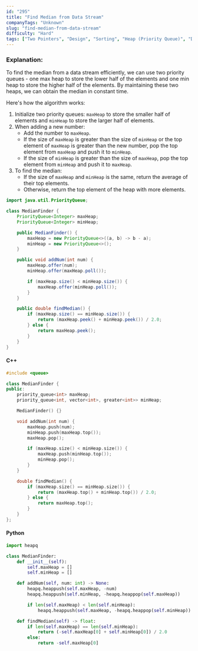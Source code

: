 ```yaml
---
id: "295"
title: "Find Median from Data Stream"
companyTags: "Unknown"
slug: "find-median-from-data-stream"
difficulty: "Hard"
tags: ["Two Pointers", "Design", "Sorting", "Heap (Priority Queue)", "Data Stream"]
---
```


### Explanation:
To find the median from a data stream efficiently, we can use two priority queues - one max heap to store the lower half of the elements and one min heap to store the higher half of the elements. By maintaining these two heaps, we can obtain the median in constant time.

Here's how the algorithm works:
1. Initialize two priority queues: `maxHeap` to store the smaller half of elements and `minHeap` to store the larger half of elements.
2. When adding a new number:
   - Add the number to `maxHeap`.
   - If the size of `maxHeap` is greater than the size of `minHeap` or the top element of `maxHeap` is greater than the new number, pop the top element from `maxHeap` and push it to `minHeap`.
   - If the size of `minHeap` is greater than the size of `maxHeap`, pop the top element from `minHeap` and push it to `maxHeap`.
3. To find the median:
   - If the size of `maxHeap` and `minHeap` is the same, return the average of their top elements.
   - Otherwise, return the top element of the heap with more elements.

```java
import java.util.PriorityQueue;

class MedianFinder {
    PriorityQueue<Integer> maxHeap;
    PriorityQueue<Integer> minHeap;

    public MedianFinder() {
        maxHeap = new PriorityQueue<>((a, b) -> b - a);
        minHeap = new PriorityQueue<>();
    }

    public void addNum(int num) {
        maxHeap.offer(num);
        minHeap.offer(maxHeap.poll());

        if (maxHeap.size() < minHeap.size()) {
            maxHeap.offer(minHeap.poll());
        }
    }

    public double findMedian() {
        if (maxHeap.size() == minHeap.size()) {
            return (maxHeap.peek() + minHeap.peek()) / 2.0;
        } else {
            return maxHeap.peek();
        }
    }
}
```

#### C++
```cpp
#include <queue>

class MedianFinder {
public:
    priority_queue<int> maxHeap;
    priority_queue<int, vector<int>, greater<int>> minHeap;

    MedianFinder() {}

    void addNum(int num) {
        maxHeap.push(num);
        minHeap.push(maxHeap.top());
        maxHeap.pop();

        if (maxHeap.size() < minHeap.size()) {
            maxHeap.push(minHeap.top());
            minHeap.pop();
        }
    }

    double findMedian() {
        if (maxHeap.size() == minHeap.size()) {
            return (maxHeap.top() + minHeap.top()) / 2.0;
        } else {
            return maxHeap.top();
        }
    }
};
```

#### Python
```python
import heapq

class MedianFinder:
    def __init__(self):
        self.maxHeap = []
        self.minHeap = []

    def addNum(self, num: int) -> None:
        heapq.heappush(self.maxHeap, -num)
        heapq.heappush(self.minHeap, -heapq.heappop(self.maxHeap))

        if len(self.maxHeap) < len(self.minHeap):
            heapq.heappush(self.maxHeap, -heapq.heappop(self.minHeap))

    def findMedian(self) -> float:
        if len(self.maxHeap) == len(self.minHeap):
            return (-self.maxHeap[0] + self.minHeap[0]) / 2.0
        else:
            return -self.maxHeap[0]
```